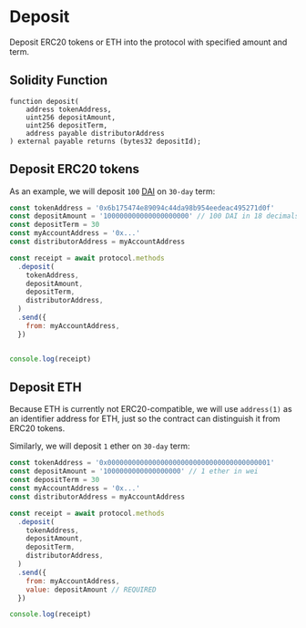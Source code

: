 # Deposit

Deposit ERC20 tokens or ETH into the protocol with specified amount and term.

## Solidity Function

```solidity
function deposit(
    address tokenAddress,
    uint256 depositAmount,
    uint256 depositTerm,
    address payable distributorAddress
) external payable returns (bytes32 depositId);
```

## Deposit ERC20 tokens

As an example, we will deposit `100` [DAI](https://etherscan.io/token/0x6b175474e89094c44da98b954eedeac495271d0f) on `30-day` term:

```javascript
const tokenAddress = '0x6b175474e89094c44da98b954eedeac495271d0f'
const depositAmount = '100000000000000000000' // 100 DAI in 18 decimals
const depositTerm = 30
const myAccountAddress = '0x...'
const distributorAddress = myAccountAddress

const receipt = await protocol.methods
  .deposit(
    tokenAddress,
    depositAmount,
    depositTerm,
    distributorAddress,
  )
  .send({
    from: myAccountAddress,
  })


console.log(receipt)
```

## Deposit ETH

Because ETH is currently not ERC20-compatible, we will use `address(1)` as an identifier address for ETH, just so the contract can distinguish it from ERC20 tokens.

Similarly, we will deposit `1` ether on `30-day` term:

```javascript
const tokenAddress = '0x0000000000000000000000000000000000000001'
const depositAmount = '1000000000000000000' // 1 ether in wei
const depositTerm = 30
const myAccountAddress = '0x...'
const distributorAddress = myAccountAddress

const receipt = await protocol.methods
  .deposit(
    tokenAddress,
    depositAmount,
    depositTerm,
    distributorAddress,
  )
  .send({
    from: myAccountAddress,
    value: depositAmount // REQUIRED
  })

console.log(receipt)
```
